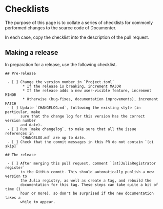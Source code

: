 # Checklists

The purpose of this page is to collate a series of checklists for commonly
performed changes to the source code of Documenter.

In each case, copy the checklist into the description of the pull request.

## Making a release

In preparation for a release, use the following checklist.

````
## Pre-release

 - [ ] Change the version number in `Project.toml`
        * If the release is breaking, increment MAJOR
        * If the release adds a new user-visible feature, increment MINOR
        * Otherwise (bug-fixes, documentation improvements), increment PATCH
 - [ ] Update `CHANGELOG.md`, following the existing style (in particular, make
       sure that the change log for this version has the correct version number
       and date).
 - [ ] Run `make changelog`, to make sure that all the issue references in
       `CHANGELOG.md` are up to date.
 - [ ] Check that the commit messages in this PR do not contain `[ci skip]`

## The release

 - [ ] After merging this pull request, comment `[at]JuliaRegistrator register`
       in the GitHub commit. This should automatically publish a new version to
       the Julia registry, as well as create a tag, and rebuild the
       documentation for this tag. These steps can take quite a bit of time (1
       hour or more), so don't be surprised if the new documentation takes a
       while to appear.
````
